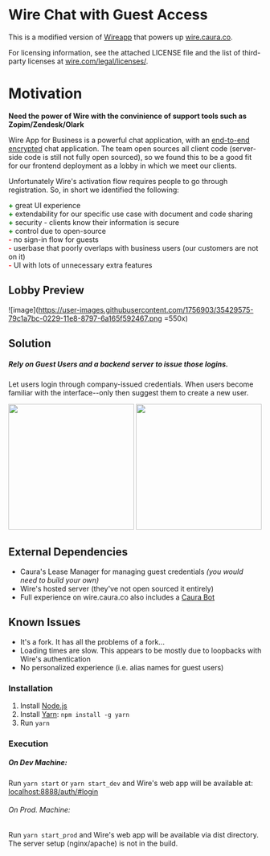 # Wire Chat with Guest Access


This is a  modified version of [Wireapp](https://github.com/wireapp/wire) that powers up [wire.caura.co](https://wire.caura.co).

For licensing information, see the attached LICENSE file and the list of third-party licenses at [wire.com/legal/licenses/](https://wire.com/legal/licenses/).

# Motivation

**Need the power of Wire with the convinience of support tools such as Zopim/Zendesk/Olark**


Wire App for Business is a powerful chat application, with an [end-to-end encrypted](https://medium.com/@wireapp/wire-open-for-business-2c535033cf9a) chat application. The team open sources all client code (server-side code is still not fully open sourced), so we found this to be a good fit for our frontend deployment as a lobby in which we meet our clients.

Unfortunately Wire's activation flow requires people to go through registration. So, in short we identified the following:

<span style="color:green">**\+**</span> great UI experience<br>
<span style="color:green">**\+**</span> extendability for our specific use case with document and code sharing<br>
<span style="color:green">**\+**</span> security - clients know their information is secure<br>
<span style="color:green">**\+**</span> control due to open-source<br>
<span style="color:red">**\-** </span>no sign-in flow for guests<br/>
<span style="color:red">**\-** </span>userbase that poorly overlaps with business users (our customers are not on it)<br>
<span style="color:red">**\-** </span>UI with lots of unnecessary extra features



## Lobby Preview
![image](https://user-images.githubusercontent.com/1756903/35429575-79c1a7bc-0229-11e8-8797-6a165f592467.png =550x)

## Solution

##### Rely on Guest Users and a backend server to issue those logins.
Let users login through company-issued credentials. When users become familiar with the interface--only then suggest them to create a new user.

<img src="https://user-images.githubusercontent.com/1756903/33859081-345b1c5a-de87-11e7-829f-721d563d2cd6.jpg" width="250" />
<img src="https://user-images.githubusercontent.com/1756903/33859082-3471ea3e-de87-11e7-9468-ff62dd007b1a.jpg" width="250" />


## External Dependencies

* Caura's Lease Manager for managing guest credentials *(you would need to build your own)*
* Wire's hosted server (they've not open sourced it entirely)
* Full experience on wire.caura.co also includes a [Caura Bot](https://github.com/caura/wire-bot)

## Known Issues

* It's a fork. It has all the problems of a fork...
* Loading times are slow. This appears to be mostly due to loopbacks with Wire's authentication
* No personalized experience (i.e. alias names for guest users)


### Installation

1. Install [Node.js](https://nodejs.org/)
2. Install [Yarn](https://yarnpkg.com): `npm install -g yarn`
3. Run `yarn`

### Execution

##### On Dev Machine:
Run `yarn start` or `yarn start_dev` and Wire's web app will be available at:
 [localhost:8888/auth/#login](http://localhost:8888/auth/#login)


###### On Prod. Machine:
Run `yarn start_prod` and Wire's web app will be available via dist directory. The server setup (nginx/apache) is not in the build.

